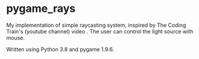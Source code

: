 # pygame_rays

My implementation of simple raycasting system, inspired by The Coding Train's (youtube channel) video . The user can control the light source with mouse.

Written using Python 3.8 and pygame 1.9.6.
